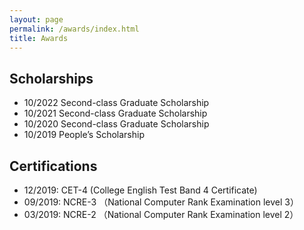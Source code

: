 ```yaml
---
layout: page
permalink: /awards/index.html
title: Awards
---
```



## Scholarships

- 10/2022 Second-class Graduate Scholarship
- 10/2021 Second-class Graduate Scholarship
- 10/2020 Second-class Graduate Scholarship
- 10/2019 People’s Scholarship



## Certifications

- 12/2019: CET-4 (College English Test Band 4 Certificate)
- 09/2019: NCRE-3 （National Computer Rank Examination level 3）
- 03/2019: NCRE-2 （National Computer Rank Examination level 2）
